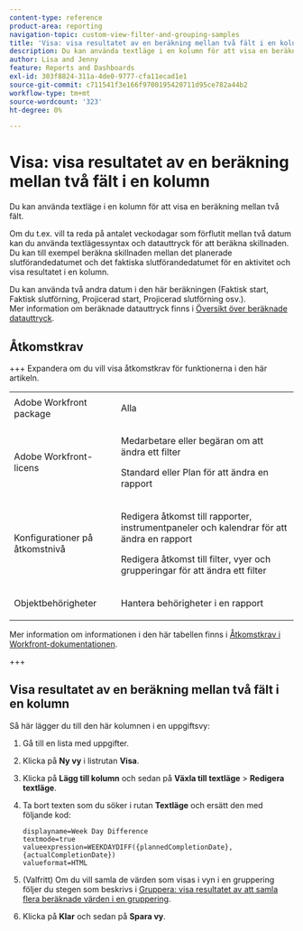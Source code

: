 ```yaml
---
content-type: reference
product-area: reporting
navigation-topic: custom-view-filter-and-grouping-samples
title: 'Visa: visa resultatet av en beräkning mellan två fält i en kolumn'
description: Du kan använda textläge i en kolumn för att visa en beräkning mellan två fält.
author: Lisa and Jenny
feature: Reports and Dashboards
exl-id: 303f8824-311a-4de0-9777-cfa11ecad1e1
source-git-commit: c711541f3e166f9700195420711d95ce782a44b2
workflow-type: tm+mt
source-wordcount: '323'
ht-degree: 0%

---
```


# Visa: visa resultatet av en beräkning mellan två fält i en kolumn

<!--Audited: 11/2024-->

Du kan använda textläge i en kolumn för att visa en beräkning mellan två fält.

Om du t.ex. vill ta reda på antalet veckodagar som förflutit mellan två datum kan du använda textlägessyntax och datauttryck för att beräkna skillnaden.\
Du kan till exempel beräkna skillnaden mellan det planerade slutförandedatumet och det faktiska slutförandedatumet för en aktivitet och visa resultatet i en kolumn.

Du kan använda två andra datum i den här beräkningen (Faktisk start, Faktisk slutförning, Projicerad start, Projicerad slutförning osv.).\
Mer information om beräknade datauttryck finns i [Översikt över beräknade datauttryck](../../../reports-and-dashboards/reports/calc-cstm-data-reports/calculated-data-expressions.md).

## Åtkomstkrav

+++ Expandera om du vill visa åtkomstkrav för funktionerna i den här artikeln. 

<table style="table-layout:auto"> 
 <col> 
 <col> 
 <tbody> 
  <tr> 
   <td role="rowheader">Adobe Workfront package</td> 
   <td> <p>Alla</p> </td> 
  </tr> 
  <tr> 
   <td role="rowheader">Adobe Workfront-licens</td> 
   <td> 
   <p>Medarbetare eller begäran om att ändra ett filter </p>
   <p>Standard eller Plan för att ändra en rapport</p>
  </tr> 
  <tr> 
   <td role="rowheader">Konfigurationer på åtkomstnivå</td> 
   <td> <p>Redigera åtkomst till rapporter, instrumentpaneler och kalendrar för att ändra en rapport</p> <p>Redigera åtkomst till filter, vyer och grupperingar för att ändra ett filter</p> </td> 
  </tr> 
  <tr> 
   <td role="rowheader">Objektbehörigheter</td> 
   <td> <p>Hantera behörigheter i en rapport</p>  </td> 
  </tr> 
 </tbody> 
</table>

Mer information om informationen i den här tabellen finns i [Åtkomstkrav i Workfront-dokumentationen](/help/quicksilver/administration-and-setup/add-users/access-levels-and-object-permissions/access-level-requirements-in-documentation.md).

+++


## Visa resultatet av en beräkning mellan två fält i en kolumn

Så här lägger du till den här kolumnen i en uppgiftsvy:

1. Gå till en lista med uppgifter.
1. Klicka på **Ny vy** i listrutan **Visa**.

1. Klicka på **Lägg till kolumn** och sedan på **Växla till textläge** > **Redigera textläge**.
1. Ta bort texten som du söker i rutan **Textläge** och ersätt den med följande kod:

   ```
   displayname=Week Day Difference
   textmode=true
   valueexpression=WEEKDAYDIFF({plannedCompletionDate},{actualCompletionDate})
   valueformat=HTML
   ```

1. (Valfritt) Om du vill samla de värden som visas i vyn i en gruppering följer du stegen som beskrivs i [Gruppera: visa resultatet av att samla flera beräknade värden i en gruppering](../../../reports-and-dashboards/reports/custom-view-filter-grouping-samples/grouping-calculation-between-two-fields-aggregated-in-grouping.md).
1. Klicka på **Klar** och sedan på **Spara vy**.
